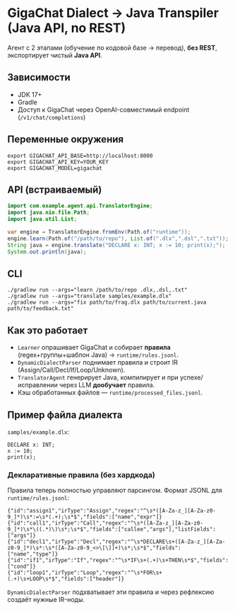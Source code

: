 # GigaChat Dialect → Java Transpiler (Java API, no REST)

Агент с 2 этапами (обучение по кодовой базе -> перевод), **без REST**, экспортирует чистый **Java API**.

## Зависимости
- JDK 17+
- Gradle
- Доступ к GigaChat через OpenAI-совместимый endpoint (`/v1/chat/completions`)

## Переменные окружения
```
export GIGACHAT_API_BASE=http://localhost:8000
export GIGACHAT_API_KEY=YOUR_KEY
export GIGACHAT_MODEL=gigachat
```

## API (встраиваемый)
```java
import com.example.agent.api.TranslatorEngine;
import java.nio.file.Path;
import java.util.List;

var engine = TranslatorEngine.fromEnv(Path.of("runtime"));
engine.learn(Path.of("/path/to/repo"), List.of(".dlx",".dsl",".txt"));
String java = engine.translate("DECLARE x: INT; x := 10; print(x);");
System.out.println(java);
```

## CLI
```
./gradlew run --args="learn /path/to/repo .dlx,.dsl,.txt"
./gradlew run --args="translate samples/example.dlx"
./gradlew run --args="fix path/to/frag.dlx path/to/current.java path/to/feedback.txt"
```

## Как это работает
- `Learner` опрашивает GigaChat и собирает **правила** (regex+группы+шаблон Java) → `runtime/rules.jsonl`.
- `DynamicDialectParser` поднимает правила и строит IR (Assign/Call/Decl/If/Loop/Unknown).
- `TranslatorAgent` генерирует Java, компилирует и при успехе/исправлении через LLM **дообучает** правила.
- Кэш обработанных файлов — `runtime/processed_files.jsonl`.

## Пример файла диалекта
`samples/example.dlx`:
```
DECLARE x: INT;
x := 10;
print(x);
```


### Декларативные правила (без хардкода)
Правила теперь полностью управляют парсингом. Формат JSONL для `runtime/rules.jsonl`:
```
{"id":"assign1","irType":"Assign","regex":"^\s*([A-Za-z_][A-Za-z0-9_]*)\s*:=\s*(.+);\s*$","fields":["name","expr"]}
{"id":"call1","irType":"Call","regex":"^\s*([A-Za-z_][A-Za-z0-9_]*)\s*\((.*)\)\s*;\s*$","fields":["callee","args"],"listFields":["args"]}
{"id":"decl1","irType":"Decl","regex":"^\s*DECLARE\s+([A-Za-z_][A-Za-z0-9_]*)\s*:\s*([A-Za-z0-9_<>\[\]]+)\s*;\s*$","fields":["name","type"]}
{"id":"if1","irType":"If","regex":"^\s*IF\s+(.+)\s+THEN\s*$","fields":["cond"]}
{"id":"loop1","irType":"Loop","regex":"^\s*FOR\s+(.+)\s+LOOP\s*$","fields":["header"]}
```
`DynamicDialectParser` подхватывает эти правила и через рефлексию создаёт нужные IR-ноды.

